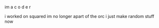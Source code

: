 im a 
      c
       o
        d
         e
          r
          
i worked on squared
im no longer apart of the orc
i just make random stuff now

